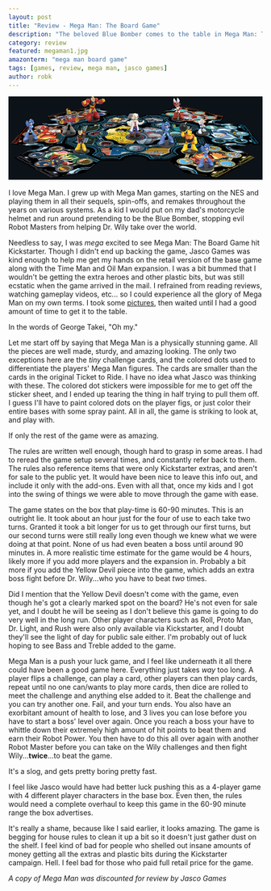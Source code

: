 ```yaml
---
layout: post
title: "Review - Mega Man: The Board Game"
description: "The beloved Blue Bomber comes to the table in Mega Man: The Board Game. Maybe he should have stayed in the digital realm."
category: review
featured: megaman1.jpg
amazonterm: "mega man board game"
tags: [games, review, mega man, jasco games]
author: robk
---
```


![Mega Man Board Game](/images/megaman/promo.jpg)

I love Mega Man. I grew up with Mega Man games, starting on the NES and playing them in all their sequels, spin-offs, and remakes throughout the years on various systems. As a kid I would put on my dad's motorcycle helmet and run around pretending to be the Blue Bomber, stopping evil Robot Masters from helping Dr. Wily take over the world.

Needless to say, I was *mega* excited to see Mega Man: The Board Game hit Kickstarter. Though I didn't end up backing the game, Jasco Games was kind enough to help me get my hands on the retail version of the base game along with the Time Man and Oil Man expansion. I was a bit bummed that I wouldn't be getting the extra heroes and other plastic bits, but was still ecstatic when the game arrived in the mail. I refrained from reading reviews, watching gameplay videos, etc... so I could experience all the glory of Mega Man on my own terms. I took some [pictures](http://pawnsperspective.com/Mega-Man-Unboxing/), then waited until I had a good amount of time to get it to the table.

In the words of George Takei, "Oh my."

Let me start off by saying that Mega Man is a physically stunning game. All the pieces are well made, sturdy, and amazing looking. The only two exceptions here are the *tiny* challenge cards, and the colored dots used to differentiate the players' Mega Man figures. The cards are smaller than the cards in the original Ticket to Ride. I have no idea what Jasco was thinking with these. The colored dot stickers were impossible for me to get off the sticker sheet, and I ended up tearing the thing in half trying to pull them off. I guess I'll have to paint colored dots on the player figs, or just color their entire bases with some spray paint. All in all, the game is striking to look at, and play with.

If only the rest of the game were as amazing.

The rules are written well enough, though hard to grasp in some areas. I had to reread the game setup several times, and constantly refer back to them. The rules also reference items that were only Kickstarter extras, and aren't for sale to the public yet. It would have been nice to leave this info out, and include it only with the add-ons. Even with all that, once my kids and I got into the swing of things we were able to move through the game with ease.

The game states on the box that play-time is 60-90 minutes. This is an outright lie. It took about an hour just for the four of use to each take two turns. Granted it took a bit longer for us to get through our first turns, but our second turns were still really long even though we knew what we were doing at that point. None of us had even beaten a boss until around 90 minutes in. A more realistic time estimate for the game would be 4 hours, likely more if you add more players and the expansion in. Probably a bit more if you add the Yellow Devil piece into the game, which adds an extra boss fight before Dr. Wily...who you have to beat *two* times.

Did I mention that the Yellow Devil doesn't come with the game, even though he's got a clearly marked spot on the board? He's not even for sale yet, and I doubt he will be seeing as I don't believe this game is going to do very well in the long run. Other player characters such as Roll, Proto Man, Dr. Light, and Rush were also only available via Kickstarter, and I doubt they'll see the light of day for public sale either. I'm probably out of luck hoping to see Bass and Treble added to the game.

Mega Man is a push your luck game, and I feel like underneath it all there could have been a good game here. Everything just takes *way* too long. A player flips a challenge, can play a card, other players can then play cards, repeat until no one can/wants to play more cards, then dice are rolled to meet the challenge and anything else added to it. Beat the challenge and you can try another one. Fail, and your turn ends. You also have an exorbitant amount of health to lose, and 3 lives you can lose before you have to start a boss' level over again. Once you reach a boss your have to whittle down their extremely high amount of hit points to beat them and earn their Robot Power. You then have to do this all over again with another Robot Master before you can take on the Wily challenges and then fight Wily...**twice**...to beat the game.

It's a slog, and gets pretty boring pretty fast.

I feel like Jasco would have had better luck pushing this as a 4-player game with 4 different player characters in the base box. Even then, the rules would need a complete overhaul to keep this game in the 60-90 minute range the box advertises.

It's really a shame, because like I said earlier, it looks amazing. The game is begging for house rules to clean it up a bit so it doesn't just gather dust on the shelf. I feel kind of bad for people who shelled out insane amounts of money getting all the extras and plastic bits during the Kickstarter campaign. Hell. I feel bad for those who paid full retail price for the game.


*A copy of Mega Man was discounted for review by Jasco Games*
